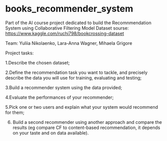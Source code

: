 # books_recommender_system
Part of the AI course project dedicated to build the Recomnmendation System using Collaborative Filtering Model
Dataset sourse: https://www.kaggle.com/ruchi798/bookcrossing-dataset

Team: Yuliia Nikolaenko, Lara-Anna Wagner, Mihaela Grigore

Project tasks:

1.Describe the chosen dataset;

2.Define the recommendation task you want to tackle, and precisely describe the data you will use for training, evaluating and testing;

3.Build a recommender system using the data provided;

4.Evaluate the performances of your recommender;

5.Pick one or two users and explain what your system would recommend for them;

6. Build a second recommender using another approach and compare the results (eg compare CF to content-based recommendation, it depends on your taste and on data available).

